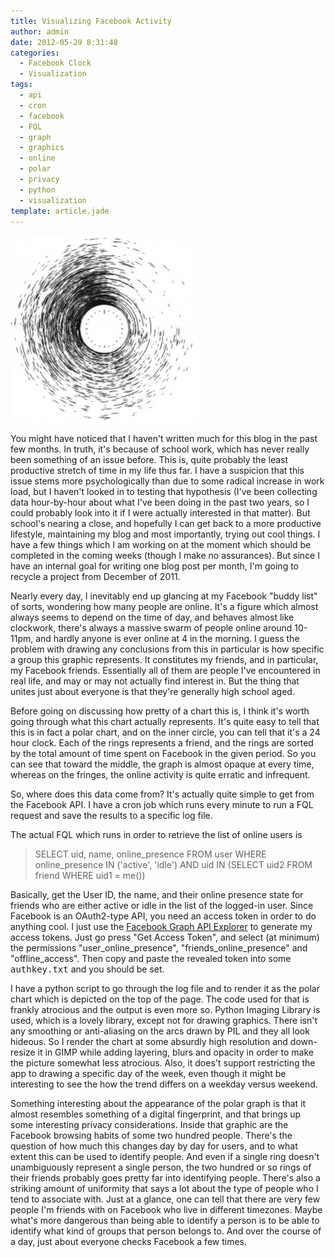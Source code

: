 ```yaml
---
title: Visualizing Facebook Activity
author: admin
date: 2012-05-29 8:31:48
categories:
  - Facebook Clock
  - Visualization
tags: 
  - api
  - cron
  - facebook
  - FQL
  - graph
  - graphics
  - online
  - polar
  - privacy
  - python
  - visualization
template: article.jade
---
```


[![](392722_2010404474880_380090264_n-300x300.jpg "392722_2010404474880_380090264_n")](392722_2010404474880_380090264_n.jpg)

You might have noticed that I haven't written much for this blog in the past few months. In truth, it's because of school work, which has never really been something of an issue before. This is, quite probably the least productive stretch of time in my life thus far. I have a suspicion that this issue stems more psychologically than due to some radical increase in work load, but I haven't looked in to testing that hypothesis (I've been collecting data hour-by-hour about what I've been doing in the past two years, so I could probably look into it if I were actually interested in that matter). But school's nearing a close, and hopefully I can get back to a more productive lifestyle, maintaining my blog and most importantly, trying out cool things. I have a few things which I am working on at the moment which should be completed in the coming weeks (though I make no assurances). But since I have an internal goal for writing one blog post per month, I'm going to recycle a project from December of 2011.

Nearly every day, I inevitably end up glancing at my Facebook "buddy list" of sorts, wondering how many people are online. It's a figure which almost always seems to depend on the time of day, and behaves almost like clockwork, there's always a massive swarm of people online around 10-11pm, and hardly anyone is ever online at 4 in the morning. I guess the problem with drawing any conclusions from this in particular is how specific a group this graphic represents. It constitutes my friends, and in particular, my Facebook friends. Essentially all of them are people I've encountered in real life, and may or may not actually find interest in. But the thing that unites just about everyone is that they're generally high school aged.

Before going on discussing how pretty of a chart this is, I think it's worth going through what this chart actually represents. It's quite easy to tell that this is in fact a polar chart, and on the inner circle, you can tell that it's a 24 hour clock. Each of the rings represents a friend, and the rings are sorted by the total amount of time spent on Facebook in the given period. So you can see that toward the middle, the graph is almost opaque at every time, whereas on the fringes, the online activity is quite erratic and infrequent.

So, where does this data come from? It's actually quite simple to get from the Facebook API. I have a cron job which runs every minute to run a FQL request and save the results to a specific log file.

<script src="https://gist.github.com/2828107.js?file=download.sh"></script>

The actual FQL which runs in order to retrieve the list of online users is

> SELECT uid, name, online_presence FROM user  WHERE online_presence IN ('active', 'idle') AND uid IN (SELECT uid2 FROM friend WHERE uid1 = me())

Basically, get the User ID, the name, and their online presence state for friends who are either active or idle in the list of the logged-in user. Since Facebook is an OAuth2-type API, you need an access token in order to do anything cool. I just use the [Facebook Graph API Explorer](https://developers.facebook.com/tools/explorer/145634995501895/?method=GET&path=1686802955) to generate my access tokens. Just go press "Get Access Token", and select (at minimum) the permissions "user_online_presence", "friends_online_presence" and "offline_access". Then copy and paste the revealed token into some <tt>authkey.txt</tt> and you should be set.

I have a python script to go through the log file and to render it as the polar chart which is depicted on the top of the page. The code used for that is frankly atrocious and the output is even more so. Python Imaging Library is used, which is a lovely library, except not for drawing graphics. There isn't any smoothing or anti-aliasing on the arcs drawn by PIL and they all look hideous. So I render the chart at some absurdly high resolution and down-resize it in GIMP while adding layering, blurs and opacity in order to make the picture somewhat less atrocious. Also, it does't support restricting the app to drawing a specific day of the week, even though it might be interesting to see the how the trend differs on a weekday versus weekend.

Something interesting about the appearance of the polar graph is that it almost resembles something of a digital fingerprint, and that brings up some interesting privacy considerations. Inside that graphic are the Facebook browsing habits of some two hundred people. There's the question of how much this changes day by day for users, and to what extent this can be used to identify people. And even if a single ring doesn't unambiguously represent a single person, the two hundred or so rings of their friends probably goes pretty far into identifying people. There's also a striking amount of uniformity that says a lot about the type of people who I tend to associate with. Just at a glance, one can tell that there are very few people I'm friends with on Facebook who live in different timezones. Maybe what's more dangerous than being able to identify a person is to be able to identify what kind of groups that person belongs to. And over the course of a day, just about everyone checks Facebook a few times. 
